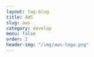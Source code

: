 ```yaml
---
layout: tag-blog
title: AWS
slug: aws
category: develop
menu: false
order: 2
header-img: "/img/aws-logo.png"
---
```

